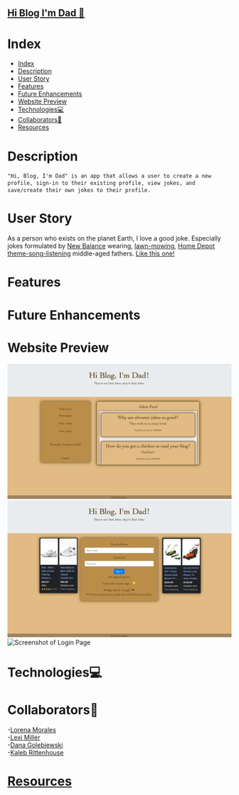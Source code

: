 ## [Hi Blog I'm Dad :rocket:](https://hi-blog-im-dad.herokuapp.com/login)

# Index

- [Index](#index)
- [Description](#description)
- [User Story](#user-story)
- [Features](#features)
- [Future Enhancements](#future-enhancements)
- [Website Preview](#website-preview)
- [Technologies:computer:](#technologiescomputer)
- [Collaborators:muscle:](#collaboratorsmuscle)
- [Resources](#resources)

# Description
```
"Hi, Blog, I'm Dad" is an app that allows a user to create a new profile, sign-in to their existing profile, view jokes, and save/create their own jokes to their profile.
```

# User Story
As a person who exists on the planet Earth, I love a good joke.  Especially jokes formulated by [New Balance](https://www.newbalance.com/pd/mx608v5/MX608V5-16450.html) wearing, [lawn-mowing](https://www.homedepot.com/p/Green-Machine-62V-Brushless-22-in-Electric-Cordless-Battery-Self-Propelled-Lawn-Mower-with-2-4-0-Ah-Batteries-and-Charger-GMSM6200/315397665?gclid=Cj0KCQjwkOqZBhDNARIsAACsbfIskcNmSVxmeNSw-sKIuRDkchmQVh7_COW8ivjpAy1llbkuu8_YAyMaAuFPEALw_wcB), [Home Depot theme-song-listening](https://www.youtube.com/watch?v=X-a1-T8VoUA) middle-aged fathers.  [Like this one!](/assets/dad-bodd.JPEG)

# Features 

# Future Enhancements

# Website Preview 
![Screenshot of Profile Page](/assets/Screen%20Shot%20Profile.png)<br>
![Screenshot of Login Page](assets/Screen%20Shot%20Login.png)
![Screenshot of Login Page](assets/navigationgif.gif)



# Technologies:computer:

# Collaborators:muscle:
-[Lorena Morales](https://github.com/Lorena-RM)
<br>
-[Lexi Miller](https://github.com/Leximiller128)
<br>
-[Dana Golebiewski](https://github.com/danagolebiewski)
<br>
-[Kaleb Rittenhouse](https://github.com/kalebritt)

# [Resources](#index)
